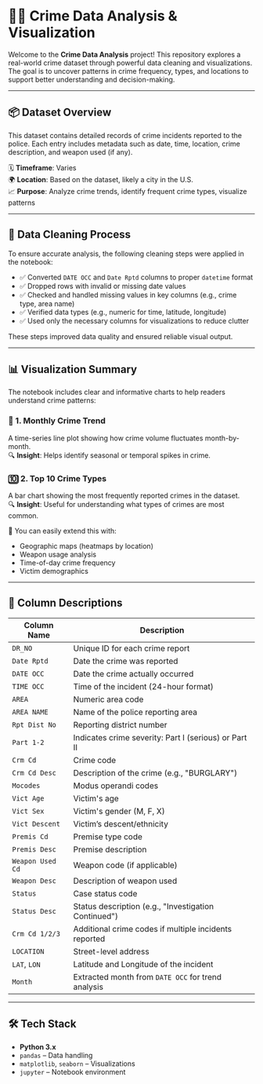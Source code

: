 # 🕵️‍♀️ Crime Data Analysis & Visualization

Welcome to the **Crime Data Analysis** project! This repository explores a real-world crime dataset through powerful data cleaning and visualizations. The goal is to uncover patterns in crime frequency, types, and locations to support better understanding and decision-making.

---

## 📦 Dataset Overview

This dataset contains detailed records of crime incidents reported to the police. Each entry includes metadata such as date, time, location, crime description, and weapon used (if any).

🗓️ **Timeframe**: Varies  
🌍 **Location**: Based on the dataset, likely a city in the U.S.  
📈 **Purpose**: Analyze crime trends, identify frequent crime types, visualize patterns

---

## 🧽 Data Cleaning Process

To ensure accurate analysis, the following cleaning steps were applied in the notebook:

- ✅ Converted `DATE OCC` and `Date Rptd` columns to proper `datetime` format
- ✅ Dropped rows with invalid or missing date values
- ✅ Checked and handled missing values in key columns (e.g., crime type, area name)
- ✅ Verified data types (e.g., numeric for time, latitude, longitude)
- ✅ Used only the necessary columns for visualizations to reduce clutter

These steps improved data quality and ensured reliable visual output.

---

## 📊 Visualization Summary

The notebook includes clear and informative charts to help readers understand crime patterns:

### 📅 1. Monthly Crime Trend  
A time-series line plot showing how crime volume fluctuates month-by-month.  
🔍 **Insight**: Helps identify seasonal or temporal spikes in crime.

### 🔟 2. Top 10 Crime Types  
A bar chart showing the most frequently reported crimes in the dataset.  
🔍 **Insight**: Useful for understanding what types of crimes are most common.

📌 You can easily extend this with:
- Geographic maps (heatmaps by location)
- Weapon usage analysis
- Time-of-day crime frequency
- Victim demographics

---

## 🧾 Column Descriptions

| Column Name         | Description |
|---------------------|-------------|
| `DR_NO`             | Unique ID for each crime report |
| `Date Rptd`         | Date the crime was reported |
| `DATE OCC`          | Date the crime actually occurred |
| `TIME OCC`          | Time of the incident (24-hour format) |
| `AREA`              | Numeric area code |
| `AREA NAME`         | Name of the police reporting area |
| `Rpt Dist No`       | Reporting district number |
| `Part 1-2`          | Indicates crime severity: Part I (serious) or Part II |
| `Crm Cd`            | Crime code |
| `Crm Cd Desc`       | Description of the crime (e.g., "BURGLARY") |
| `Mocodes`           | Modus operandi codes |
| `Vict Age`          | Victim's age |
| `Vict Sex`          | Victim's gender (M, F, X) |
| `Vict Descent`      | Victim’s descent/ethnicity |
| `Premis Cd`         | Premise type code |
| `Premis Desc`       | Premise description |
| `Weapon Used Cd`    | Weapon code (if applicable) |
| `Weapon Desc`       | Description of weapon used |
| `Status`            | Case status code |
| `Status Desc`       | Status description (e.g., "Investigation Continued") |
| `Crm Cd 1/2/3`      | Additional crime codes if multiple incidents reported |
| `LOCATION`          | Street-level address |
| `LAT`, `LON`        | Latitude and Longitude of the incident |
| `Month`             | Extracted month from `DATE OCC` for trend analysis |

---

## 🛠️ Tech Stack

- **Python 3.x**
- `pandas` – Data handling
- `matplotlib`, `seaborn` – Visualizations
- `jupyter` – Notebook environment
